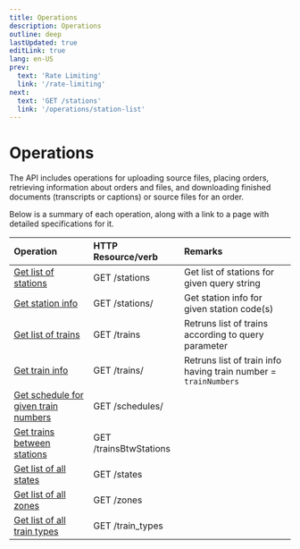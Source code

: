 ```yaml
---
title: Operations
description: Operations
outline: deep
lastUpdated: true
editLink: true
lang: en-US
prev:
  text: 'Rate Limiting'
  link: '/rate-limiting'
next:
  text: 'GET /stations'
  link: '/operations/station-list'
---
```


# Operations

The API includes operations for uploading source files, placing orders,
retrieving information about orders and files, and downloading finished
documents (transcripts or captions) or source files for an order.

Below is a summary of each operation, along with a link to a page with detailed
specifications for it.

| Operation                                                          | HTTP Resource/verb            | Remarks                                                         |
| :----------------------------------------------------------------- | :---------------------------- | :-------------------------------------------------------------- |
| [Get list of stations](/operations/station-list)                   | GET /stations                 | Get list of stations for given query string                     |
| [Get station info](/operations/station-info)                       | GET /stations/<stationCodes>  | Get station info for given station code(s)                      |
| [Get list of trains](/operations/train-list)                       | GET /trains                   | Retruns list of trains according to query parameter             |
| [Get train info](/operations/train-info)                           | GET /trains/<trainNumbers>    | Retruns list of train info having train number = `trainNumbers` |
| [Get schedule for given train numbers](/operations/schedule)       | GET /schedules/<trainNumbers> |                                                                 |
| [Get trains between stations](/operations/trains-between-stations) | GET /trainsBtwStations        |                                                                 |
| [Get list of all states](/operations/misc)                         | GET /states                   |                                                                 |
| [Get list of all zones](/operations/)                              | GET /zones                    |                                                                 |
| [Get list of all train types](/operations/)                        | GET /train_types              |                                                                 |
